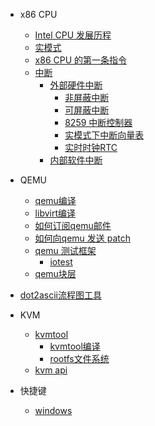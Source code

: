 * x86 CPU
  * [Intel CPU 发展历程](x86/index)
  * [实模式](x86/readmode)
  * [x86 CPU 的第一条指令](x86/first)
  * [中断](x86/interrupt/index)
    * [外部硬件中断](x86/interrupt/solid/index)
      * [非屏蔽中断]()
      * [可屏蔽中断]()
      * [8259 中断控制器]()
      * [实模式下中断向量表]()
      * [实时时钟RTC]()
    * [内部软件中断]()

* QEMU
  * [qemu编译](qemu/qemu-compile)
  * [libvirt编译](qemu/libvirt-compile)
  * [如何订阅qemu邮件](qemu/subscribe)
  * [如何向qemu 发送 patch](qemu/send-email)
  * [qemu 测试框架](qemu/test/index)
    * [iotest](qemu/test/iotest)
  * [qemu块层](qemu/block-layer/index)

* [dot2ascii流程图工具](dot2ascii)
  
* KVM
  * [kvmtool](kvm/kvmtool/index)
    * [kvmtool编译](kvm/kvmtool/build)
    * [rootfs文件系统](kvm/kvmtool/rootfs)
  * [kvm api](kvm/kvmapi)

* 快捷键
  * [windows](hot-key/windows)